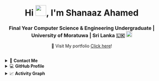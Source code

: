 <div align="center">

# Hi <img width="35" src="https://github.com/imshaaz21/imshaaz21/blob/main/img/waving.gif">, I'm **Shanaaz Ahamed**

### Final Year Computer Science & Engineering Undergraduate | University of Moratuwa | Sri Lanka 🇱🇰 <img src ="https://user-images.githubusercontent.com/77115237/190556825-ff01bd2f-ffd3-4b49-a88c-9e44f646aa5c.png" width="20px" height = "auto">  

🔗 Visit My portfolio [Click here](https://imshaaz21.github.io)!
<!-- 
___
🌟 **For freelance work**, feel free to reach out to me via email: [✉️](mailto:shanaazahamed21@gmail.com)

**Let's create something amazing together!** 💼💡
 -->
</div>

<br>

<details>
  <summary>📱 <b>Contact Me</b></summary>
<div>
  <samp>
    <h3 align="center">you can reach me by 🏃🏽‍♂️</h3>
    <p align="center">
      <br/>
      <a href="https://www.linkedin.com/in/imshaaz/" target="blank"><img align="center"
         src="https://img.shields.io/badge/linkedin-%231DA1F2.svg?style=for-the-badge&logo=linkedin&logoColor=white"
         alt="Shanaaz" height="30" target="blank"/></a>
      <a href="mailto:shanaaz.19@cse.mrt.ac.lk" target="blank"><img align="center"
         src="https://img.shields.io/badge/gmail-EA4335.svg?style=for-the-badge&logo=gmail&logoColor=white"
         alt="Shanaaz" height="30"/></a>
    </p>

  </samp>
</div>
</details>

<details> 
  <summary>💻 <b>GitHub Profile</b></summary>
  <div align="center">
    <h3>💻 GitHub</h3>
    <p>
      <a href="https://github.com/ShanaazAhamed/">
        <img height="150em" src="https://github-readme-stats.vercel.app/api?username=imshaaz21&show_icons=true&theme=dracula&hide_border=true" />
      </a>
     <a href="https://github.com/ShanaazAhamed/">
        <img height="150em" src="https://github-readme-streak-stats.herokuapp.com/?user=imshaaz21&theme=dracula&hide_border=true" />
      </a>
    </p>
    <p>
       <a href="https://github.com/ShanaazAhamed/">
        <img height="150em" src="https://github-readme-stats.vercel.app/api/top-langs/?username=imshaaz21&theme=dracula&show_icons=true&layout=compact&hide_border=true"/>
      </a>
    </p>
  </div>    
</details>

<!-- <details>
<summary><b>🧔🏽 Profile</b> 🧔🏽</summary>
<div align="center"> 
    <a href="https://github.com/imshaaz21" target="_blank"><img alt="ahzem" src="https://badges.pufler.dev/visits/imshaaz21/ahzem?logo=GitHub&label=visits&color=warning&logoColor=white&style=flat-square"/></a>
</div> 
 -->
 
</details>

<details>
  <summary>📈 <b>Activity Graph</b></summary>
  <br/>
  <h2 align="center"> My Current Activity 🤟</h2>
  <img alt="Shanaaz Ahamed's Activity Graph" src="https://github-readme-activity-graph.vercel.app/graph?username=imshaaz21&theme=dracula"/>
</details>
